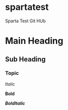 # spartatest
Sparta Test Git HUb
# Main Heading

## Sub Heading

### Topic

*Italic*

**Bold**

***BoldItalic***

